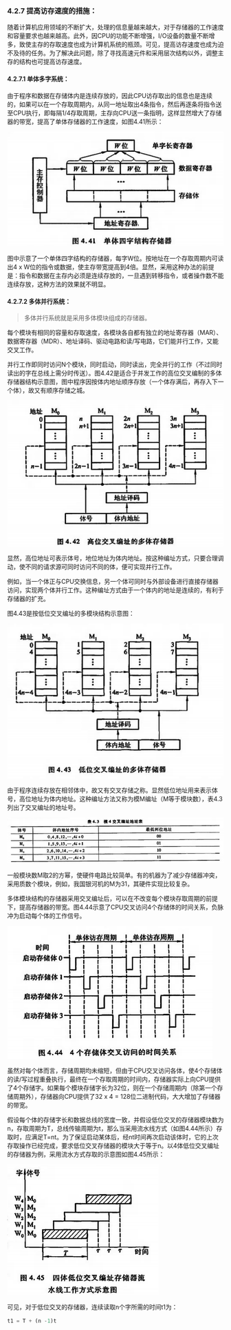 ### 4.2.7 提高访存速度的措施：

随着计算机应用领域的不断扩大，处理的信息量越来越大，对于存储器的工作速度和容量要求也越来越高。此外，因CPU的功能不断增强，I/O设备的数量不断增多，致使主存的存取速度也成为计算机系统的瓶颈。可见，提高访存速度也成为迫不及待的任务。为了解决此问题，除了寻找高速元件和采用层次结构以外，调整主存的结构也可提高访存速度。

#### 4.2.7.1 单体多字系统：

由于程序和数据在存储体内是连续存放的，因此CPU访存取出的信息也是连续的，如果可以在一个存取周期内，从同一地址取出4条指令，然后再逐条将指令送至CPU执行，即每隔1/4存取周期，主存向CPU送一条指明，这样显然增大了存储器的带宽，提高了单体存储器的工作速度，如图4.41所示：

![image-20210427200912470](images/提高访存速度的措施/image-20210427200912470.png)

图中示意了一个单体四字结构的存储器，每字W位。按地址在一个存取周期内可读出4 x W位的指令或数据，使主存带宽提高到4倍。显然，采用这种办法的前提是：指令和数据在主存内必须是连续存放的，一旦遇到转移指令，或者操作数不能连续存放，这种方法的效果就不明显。

#### 4.2.7.2 多体并行系统：

>多体并行系统就是采用多体模块组成的存储器。

每个模块有相同的容量和存取速度，各模块各自都有独立的地址寄存器（MAR）、数据寄存器（MDR）、地址译码、驱动电路和读/写电路，它们能并行工作，又能交叉工作。

并行工作即同时访问N个模块，同时启动，同时读出，完全并行的工作（不过同时读出的字在总线上需分时传送）。图4.42是适合于并发工作的高位交叉编制的多体存储器结构示意图，图中程序因按体内地址顺序存放（一个体存满后，再存入下一个体），故又有顺序存储之城。

![image-20210427201656158](images/提高访存速度的措施/image-20210427201656158.png)

显然，高位地址可表示体号，地位地址为体内地址。按这种编址方式，只要合理调动，使不同的请求源可同时访问不同的体，便可实现并行工作。

例如，当一个体正与CPU交换信息，另一个体可同时与外部设备进行直接存储器访问，实现两个体并行工作。这种编址方式由于一个体内的地址是连续的，有利于存储器的扩充。

图4.43是按低位交叉编址的多模块结构示意图：

![image-20210427202506577](images/提高访存速度的措施/image-20210427202506577.png)

由于程序连续存放在相邻体中，故又有交叉存储之称。显然低位地址用来表示体号，高位地址为体内地址。这种编址方法又称为模M编址（M等于模块数），表4.3列出了交叉编址的地址号。

![image-20210427202742721](images/提高访存速度的措施/image-20210427202742721.png)

一般模块数M取2的方幂，使硬件电路比较简单。有的机器为了减少存储器冲突，采用质数个模块，例如，我国银河机的M为31，其硬件实现比较复杂。

多体模块结构的存储器采用交叉编址后，可以在不改变每个模块存取周期的前提下，提高存储器的带宽。图4.44示意了CPU交叉访问4个存储体的时间关系，负脉冲为启动每个体的工作信号。

![image-20210427204038899](images/提高访存速度的措施/image-20210427204038899.png)

虽然对每个体而言，存储周期均未缩短，但由于CPU交叉访问各体，使4个存储体的读/写过程重叠执行，最终在一个存取周期的时间内，存储器实际上向CPU提供了4个存储字。如果每个模块存储字长为32位，则在一个存储周期内（除第一个存储周期外），存储器向CPU提供了32 x 4 = 128位二进制代码，大大增加了存储器的带宽。

假设每个体的存储字长和数据总线的宽度一致，并假设低位交叉的存储器模块数为n，存取周期为T，总线传输周期为t，那么当采用流水线方式（如图4.44所示）存取时，应满足T=nt。为了保证启动某体后，经nt时间再次启动该体时，它的上次存取操作已经完成，要求低位交叉存储器的模块大于等于n。以4体低位交叉编址的存储器为例，采用流水方式存取的示意图如图4.45所示：

![image-20210427205501004](images/提高访存速度的措施/image-20210427205501004.png)

可见，对于低位交叉的存储器，连续读取n个字所需的时间t1为：

```javascript
t1 = T + (n -1)t
```











